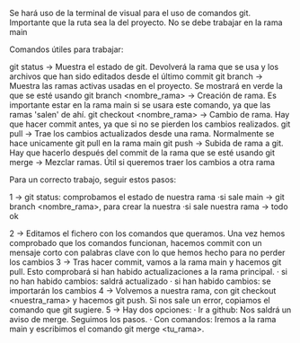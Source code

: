 Se hará uso de la terminal de visual para el uso de comandos git. Importante que la ruta sea la del proyecto. No se debe trabajar en la rama main

Comandos útiles para trabajar:

git status -> Muestra el estado de git. Devolverá la rama que se usa y los archivos que han sido editados desde el último commit
git branch -> Muestra las ramas activas usadas en el proyecto. Se mostrará en verde la que se esté usando
git branch <nombre_rama> -> Creación de rama. Es importante estar en la rama main si se usara este comando, ya que las ramas 'salen' de ahí. 
git checkout <nombre_rama> -> Cambio de rama. Hay que hacer commit antes, ya que si no se pierden los cambios realizados.
git pull -> Trae los cambios actualizados desde una rama. Normalmente se hace unicamente git pull en la rama main
git push -> Subida de rama a git. Hay que hacerlo después del commit de la rama que se esté usando
git merge -> Mezclar ramas. Útil si queremos traer los cambios a otra rama


Para un correcto trabajo, seguir estos pasos:

1 -> git status: comprobamos el estado de nuestra rama
      ·si sale main -> git branch <nombre_rama>, para crear la nuestra
      ·si sale nuestra rama -> todo ok

2 -> Editamos el fichero con los comandos que queramos. Una vez hemos comprobado que los comandos funcionan, hacemos commit con un mensaje corto con palabras clave con lo que hemos hecho para no perder los cambios
3 -> Tras hacer commit, vamos a la rama main y hacemos git pull. Esto comprobará si han habido actualizaciones a la rama principal.
      · si no han habido cambios: saldrá actualizado
      · si han habido cambios: se importarán los cambios
4 -> Volvemos a nuestra rama, con git checkout <nuestra_rama> y hacemos git push. Si nos sale un error, copiamos el comando que git sugiere.
5 -> Hay dos opciones:
      · Ir a github: Nos saldrá un aviso de merge. Seguimos los pasos.
      · Con comandos: Iremos a la rama main y escribimos el comando git merge <tu_rama>.



